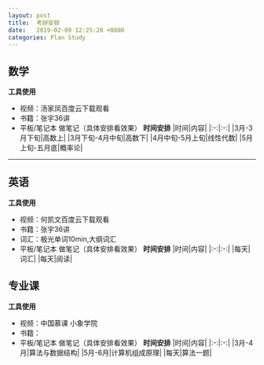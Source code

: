 ```yaml
---
layout: post
title:  考研安排
date:   2019-02-09 12:25:20 +0800
categories: Plan Study
---
```


<!-- MarkdownTOC -->




## 数学
**工具使用**
* 视频：汤家凤百度云下载观看
* 书籍：张宇36讲
* 平板/笔记本 做笔记（具体安排看效果）
**时间安排**
|时间|内容|
|:-:|:-:|
|3月-3月下旬|高数上|
|3月下旬-4月中旬|高数下|
|4月中旬-5月上旬|线性代数|
|5月上旬-五月底|概率论|

**********

## 英语
**工具使用**
* 视频：何凯文百度云下载观看
* 书籍：张宇36讲
* 词汇：极光单词10min,大纲词汇
* 平板/笔记本 做笔记（具体安排看效果）
**时间安排**
|时间|内容|
|:-:|:-:|
|每天|词汇|
|每天|阅读|


## 专业课
**工具使用**
* 视频：中国慕课 小象学院
* 书籍：
* 平板/笔记本 做笔记（具体安排看效果）
**时间安排**
|时间|内容|
|:-:|:-:|
|3月-4月|算法与数据结构|
|5月-6月|计算机组成原理|
|每天|算法一题|



